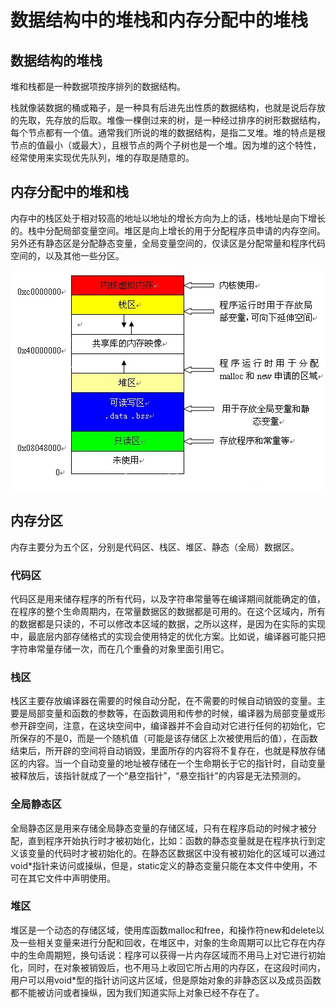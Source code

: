 # 数据结构中的堆栈和内存分配中的堆栈
## 数据结构的堆栈

堆和栈都是一种数据项按序排列的数据结构。

栈就像装数据的桶或箱子，是一种具有后进先出性质的数据结构，也就是说后存放的先取，先存放的后取。堆像一棵倒过来的树，是一种经过排序的树形数据结构，每个节点都有一个值。通常我们所说的堆的数据结构，是指二叉堆。堆的特点是根节点的值最小（或最大），且根节点的两个子树也是一个堆。因为堆的这个特性，经常使用来实现优先队列，堆的存取是随意的。

## 内存分配中的堆和栈

内存中的栈区处于相对较高的地址以地址的增长方向为上的话，栈地址是向下增长的。栈中分配局部变量空间。堆区是向上增长的用于分配程序员申请的内存空间。另外还有静态区是分配静态变量，全局变量空间的，仅读区是分配常量和程序代码空间的，以及其他一些分区。

![内存分配中的堆和栈](img/stack_mem_structure/1.jpg)

## 内存分区

内存主要分为五个区，分别是代码区、栈区、堆区、静态（全局）数据区。

### 代码区
代码区是用来储存程序的所有代码，以及字符串常量等在编译期间就能确定的值，在程序的整个生命周期内，在常量数据区的数据都是可用的。在这个区域内，所有的数据都是只读的，不可以修改本区域的数据，之所以这样，是因为在实际的实现中，最底层内部存储格式的实现会使用特定的优化方案。比如说，编译器可能只把字符串常量存储一次，而在几个重叠的对象里面引用它。

### 栈区
栈区主要存放编译器在需要的时候自动分配，在不需要的时候自动销毁的变量。主要是局部变量和函数的参数等，在函数调用和传参的时候，编译器为局部变量或形参开辟空间，注意，在这块空间中，编译器并不会自动对它进行任何的初始化，它所保存的不是0，而是一个随机值（可能是该存储区上次被使用后的值），在函数结束后，所开辟的空间将自动销毁，里面所存的内容将不复存在，也就是释放存储区的内容。当一个自动变量的地址被存储在一个生命期长于它的指针时，自动变量被释放后，该指针就成了一个“悬空指针”，“悬空指针”的内容是无法预测的。

### 全局静态区
全局静态区是用来存储全局静态变量的存储区域，只有在程序启动的时候才被分配，直到程序开始执行时才被初始化，比如：函数的静态变量就是在程序执行到定义该变量的代码时才被初始化的。在静态区数据区中没有被初始化的区域可以通过void*指针来访问或操纵，但是，static定义的静态变量只能在本文件中使用，不可在其它文件中声明使用。

### 堆区
堆区是一个动态的存储区域，使用库函数malloc和free，和操作符new和delete以及一些相关变量来进行分配和回收，在堆区中，对象的生命周期可以比它存在内存中的生命周期短，换句话说：程序可以获得一片内存区域而不用马上对它进行初始化，同时，在对象被销毁后，也不用马上收回它所占用的内存区，在这段时间内，用户可以用void*型的指针访问这片区域，但是原始对象的非静态区以及成员函数都不能被访问或者操纵，因为我们知道实际上对象已经不存在了。